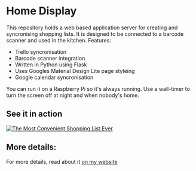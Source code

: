 # Home Display
This repository holds a web based application server for creating and syncronising shopping lists.
It is designed to be connected to a barcode scanner and used in the kitchen.
Features:
* Trello syncronisation
* Barcode scanner integration
* Written in Python using Flask
* Uses Googles Material Design Lite page styleing
* Google calendar syncronisation

You can run it on a Raspberry Pi so it's always running. Use a wall-timer to turn the screen off at night and when nobody's home.

## See it in action

[![The Most Convenient Shopping List Ever](https://img.youtube.com/vi/rjEYKrj8YEo/hqdefault.jpg)](https://www.youtube.com/watch?v=rjEYKrj8YEo "The Most Convenient Shopping List Ever")

## More details:
For more details, read about it [on my website](https://markhedleyjones.com/projects/barcode-scanner-shopping-list)

